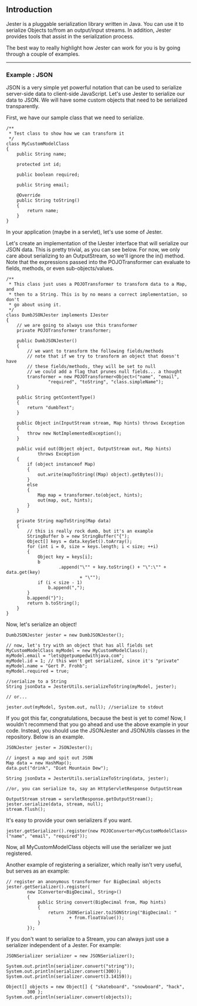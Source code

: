 ## Introduction ##

Jester is a pluggable serialization library written in Java. You can use it to serialize Objects to/from an output/input streams. In addition, Jester provides tools that assist in the serialization process.

The best way to really highlight how Jester can work for you is by going through a couple of examples.


---


### Example : JSON ###

JSON is a very simple yet powerful notation that can be used to serialize server-side data to client-side JavaScript. Let's use Jester to serialize our data to JSON. We will have some custom objects that need to be serialized transparently.

First, we have our sample class that we need to serialize.
```
/**
 * Test class to show how we can transform it
 */
class MyCustomModelClass
{
    public String name;

    protected int id;

    public boolean required;

    public String email;

    @Override
    public String toString()
    {
        return name;
    }
}
```


In your application (maybe in a servlet), let's use some of Jester.

Let's create an implementation of the IJester interface that will serialize our JSON data. This is pretty trivial, as you can see below. For now, we only care about serializing to an OutputStream, so we'll ignore the in() method. Note that the expressions passed into the POJOTransformer can evaluate to fields, methods, or even sub-objects/values.
```
/**
 * This class just uses a POJOTransformer to transform data to a Map, and
 * then to a String. This is by no means a correct implementation, so don't
 * go about using it.
 */
class DumbJSONJester implements IJester
{
    // we are going to always use this transformer
    private POJOTransformer transformer;

    public DumbJSONJester()
    {
        // we want to transform the following fields/methods
        // note that if we try to transform an object that doesn't have
        // these fields/methods, they will be set to null
        // we could add a flag that prunes null fields... a thought
        transformer = new POJOTransformer<Object>("name", "email",
                "required", "toString", "class.simpleName");
    }

    public String getContentType()
    {
        return "dumbText";
    }

    public Object in(InputStream stream, Map hints) throws Exception
    {
        throw new NotImplementedException();
    }

    public void out(Object object, OutputStream out, Map hints)
            throws Exception
    {
        if (object instanceof Map)
        {
            out.write(mapToString((Map) object).getBytes());
        }
        else
        {
            Map map = transformer.to(object, hints);
            out(map, out, hints);
        }
    }

    private String mapToString(Map data)
    {
        // this is really rock dumb, but it's an example
        StringBuffer b = new StringBuffer("{");
        Object[] keys = data.keySet().toArray();
        for (int i = 0, size = keys.length; i < size; ++i)
        {
            Object key = keys[i];
            b
                    .append("\"" + key.toString() + "\":\"" + data.get(key)
                            + "\"");
            if (i < size - 1)
                b.append(",");
        }
        b.append("}");
        return b.toString();
    }
}
```

Now, let's serialize an object!

```
DumbJSONJester jester = new DumbJSONJester();

// now, let's try with an object that has all fields set
MyCustomModelClass myModel = new MyCustomModelClass();
myModel.email = "lets@getpumpedwithjava.com";
myModel.id = 1; // this won't get serialized, since it's "private"
myModel.name = "Gert P. Frohb";
myModel.required = true;

//serialize to a String
String jsonData = JesterUtils.serializeToString(myModel, jester);

// or...

jester.out(myModel, System.out, null); //serialize to stdout
```

If you got this far, congratulations, because the best is yet to come! Now, I wouldn't recommend that you go ahead and use the above example in your code. Instead, you should use the JSONJester and JSONUtils classes in the repository. Below is an example.

```
JSONJester jester = JSONJester();

// ingest a map and spit out JSON
Map data = new HashMap();
data.put("drink", "Diet Mountain Dew");

String jsonData = JesterUtils.serializeToString(data, jester);

//or, you can serialize to, say an HttpServletResponse OutputStream

OutputStream stream = servletResponse.getOutputStream();
jester.serialize(data, stream, null);
stream.flush();
```

It's easy to provide your own serializers if you want.
```
jester.getSerializer().register(new POJOConverter<MyCustomModelClass>("name", "email", "required"));
```

Now, all MyCustomModelClass objects will use the serializer we just registered.

Another example of registering a serializer, which really isn't very useful, but serves as an example:
```
// register an anonymous transformer for BigDecimal objects
jester.getSerializer().register(
        new IConverter<BigDecimal, String>()
        {
            public String convert(BigDecimal from, Map hints)
            {
                return JSONSerializer.toJSONString("BigDecimal: "
                        + from.floatValue());
            }
        });
```

If you don't want to serialize to a Stream, you can always just use a serializer independent of a Jester. For example:
```
JSONSerializer serializer = new JSONSerializer();

System.out.println(serializer.convert("string"));
System.out.println(serializer.convert(300));
System.out.println(serializer.convert(3.14159));

Object[] objects = new Object[] { "skateboard", "snowboard", "hack",
        300 };
System.out.println(serializer.convert(objects));
```